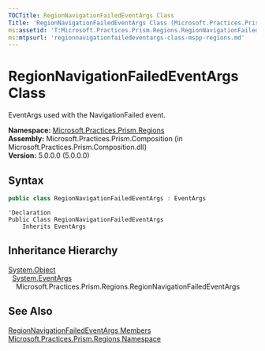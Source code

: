 ```yaml
---
TOCTitle: RegionNavigationFailedEventArgs Class
Title: 'RegionNavigationFailedEventArgs Class (Microsoft.Practices.Prism.Regions)'
ms:assetid: 'T:Microsoft.Practices.Prism.Regions.RegionNavigationFailedEventArgs'
ms:mtpsurl: 'regionnavigationfailedeventargs-class-mspp-regions.md'
---
```



# RegionNavigationFailedEventArgs Class

EventArgs used with the NavigationFailed event.

**Namespace:** [Microsoft.Practices.Prism.Regions](/patterns-practices/reference/mspp-regions-namespace)  
**Assembly:** Microsoft.Practices.Prism.Composition (in Microsoft.Practices.Prism.Composition.dll)  
**Version:** 5.0.0.0 (5.0.0.0)

## Syntax
```C#
public class RegionNavigationFailedEventArgs : EventArgs
```
```VB
'Declaration
Public Class RegionNavigationFailedEventArgs
	Inherits EventArgs
```

## Inheritance Hierarchy

[System.Object](http://msdn.microsoft.com/en-us/library/e5kfa45b)  
  [System.EventArgs](http://msdn.microsoft.com/en-us/library/118wxtk3)  
    Microsoft.Practices.Prism.Regions.RegionNavigationFailedEventArgs  

## See Also

[RegionNavigationFailedEventArgs Members](/patterns-practices/reference/regionnavigationfailedeventargs-class-mspp-regions)  
[Microsoft.Practices.Prism.Regions Namespace](/patterns-practices/reference/mspp-regions-namespace)  

